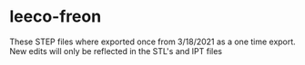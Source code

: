 # leeco-freon
These STEP files where exported once from 3/18/2021 as a one time export.
New edits will only be reflected in the STL's and IPT files